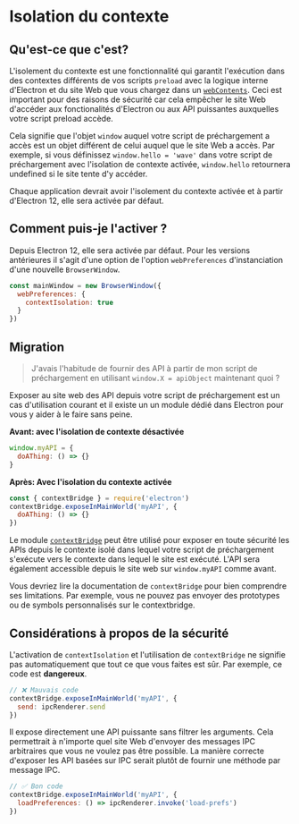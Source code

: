 # Isolation du contexte

## Qu'est-ce que c'est?

L'isolement du contexte est une fonctionnalité qui garantit l'exécution dans des contextes différents de vos scripts `preload` avec la logique interne d'Electron et du site Web que vous chargez dans un [`webContents`](../api/web-contents.md).  Ceci est important pour des raisons de sécurité car cela empêcher le site Web d'accéder aux fonctionalités d'Electron ou aux API puissantes auxquelles votre script preload accède.

Cela signifie que l'objet `window` auquel votre script de préchargement a accès est un objet différent de celui auquel que le site Web a accès.  Par exemple, si vous définissez `window.hello = 'wave'` dans votre script de préchargement avec l'isolation de contexte activée, `window.hello` retournera undefined si le site tente d'y accéder.

Chaque application devrait avoir l'isolement du contexte activée et à partir d'Electron 12, elle sera activée par défaut.

## Comment puis-je l'activer ?

Depuis Electron 12, elle sera activée par défaut. Pour les versions antérieures il s'agit d'une option de l'option `webPreferences` d'instanciation d'une nouvelle `BrowserWindow`.

```javascript
const mainWindow = new BrowserWindow({
  webPreferences: {
    contextIsolation: true
  }
})
```

## Migration

> J'avais l'habitude de fournir des API à partir de mon script de préchargement en utilisant `window.X = apiObject` maintenant quoi ?

Exposer au site web des API depuis votre script de préchargement est un cas d'utilisation courant et il existe un un module dédié dans Electron pour vous y aider à le faire sans peine.

**Avant: avec l'isolation de contexte désactivée**

```javascript
window.myAPI = {
  doAThing: () => {}
}
```

**Après: Avec l'isolation du contexte activée**

```javascript
const { contextBridge } = require('electron')
contextBridge.exposeInMainWorld('myAPI', {
  doAThing: () => {}
})
```

Le module [`contextBridge`](../api/context-bridge.md) peut être utilisé pour exposer en toute sécurité les APIs depuis le contexte isolé dans lequel votre script de préchargement s'exécute vers le contexte dans lequel le site est exécuté. L'API sera également accessible depuis le site web sur `window.myAPI` comme avant.

Vous devriez lire la documentation de `contextBridge` pour bien comprendre ses limitations.  Par exemple, vous ne pouvez pas envoyer des prototypes ou de symbols personnalisés sur le contextbridge.

## Considérations à propos de la sécurité

L'activation de `contextIsolation` et l'utilisation de `contextBridge` ne signifie pas automatiquement que tout ce que vous faites est sûr.  Par exemple, ce code est **dangereux**.

```javascript
// ❌ Mauvais code
contextBridge.exposeInMainWorld('myAPI', {
  send: ipcRenderer.send
})
```

Il expose directement une API puissante sans filtrer les arguments. Cela permettrait à n'importe quel site Web d'envoyer des messages IPC arbitraires que vous ne voulez pas être possible. La manière correcte d'exposer les API basées sur IPC serait plutôt de fournir une méthode par message IPC.

```javascript
// ✅ Bon code
contextBridge.exposeInMainWorld('myAPI', {
  loadPreferences: () => ipcRenderer.invoke('load-prefs')
})
```
